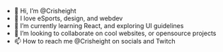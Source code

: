 - 👋 Hi, I’m @Crisheight
- 👀 I love eSports, design, and webdev
- 🌱 I’m currently learning React, and exploring UI guidelines
- 💞️ I’m looking to collaborate on cool websites, or opensource projects
- 📫 How to reach me @Crisheight on socials and Twitch

<!---
Crisheight/Crisheight is a ✨ special ✨ repository because its `README.md` (this file) appears on your GitHub profile.
You can click the Preview link to take a look at your changes.
--->

